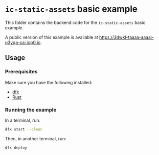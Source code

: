 # `ic-static-assets` basic example

This folder contains the backend code for the `ic-static-assets` basic example.

A public version of this example is available at https://3dwkl-taaaa-aaaai-q3yqa-cai.icp0.io.

## Usage

### Prerequisites

Make sure you have the following installed:

- [dfx](https://internetcomputer.org/docs/building-apps/getting-started/install)
- [Rust](https://www.rust-lang.org/tools/install)

### Running the example

In a terminal, run:

```bash
dfx start --clean
```

Then, in another terminal, run:

```bash
dfx deploy
```
